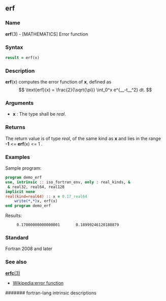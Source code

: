 ## erf
### __Name__

__erf__(3) - \[MATHEMATICS\] Error function


### __Syntax__
```fortran
result = erf(x)
```
### __Description__

__erf__(x) computes the error function of __x__, defined as 
$$
\text{erf}(x) = \frac{2}{\sqrt{\pi}} \int_0^x e^{__-t__^2} dt.
$$

### __Arguments__

  - __x__
    : The type shall be _real_.

### __Returns__

The return value is of type _real_, of the same kind as __x__ and lies in the
range __-1__ \<= __erf__(x) \<= 1 .

### __Examples__

Sample program:

```fortran
program demo_erf
use, intrinsic :: iso_fortran_env, only : real_kinds, &
 & real32, real64, real128
implicit none
real(kind=real64) :: x = 0.17_real64
    write(*,*)x, erf(x)
end program demo_erf
```
  Results:
```text
     0.17000000000000001       0.18999246120180879     
```
### __Standard__

Fortran 2008 and later

### See also

[__erfc__(3)](ERFC)

- [Wikipedia:error function](https://en.wikipedia.org/wiki/Error_function)

####### fortran-lang intrinsic descriptions
